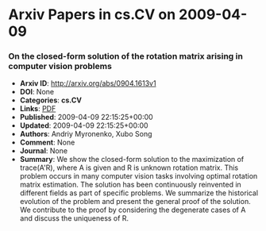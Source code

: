 # Arxiv Papers in cs.CV on 2009-04-09
### On the closed-form solution of the rotation matrix arising in computer vision problems
- **Arxiv ID**: http://arxiv.org/abs/0904.1613v1
- **DOI**: None
- **Categories**: **cs.CV**
- **Links**: [PDF](http://arxiv.org/pdf/0904.1613v1)
- **Published**: 2009-04-09 22:15:25+00:00
- **Updated**: 2009-04-09 22:15:25+00:00
- **Authors**: Andriy Myronenko, Xubo Song
- **Comment**: None
- **Journal**: None
- **Summary**: We show the closed-form solution to the maximization of trace(A'R), where A is given and R is unknown rotation matrix. This problem occurs in many computer vision tasks involving optimal rotation matrix estimation. The solution has been continuously reinvented in different fields as part of specific problems. We summarize the historical evolution of the problem and present the general proof of the solution. We contribute to the proof by considering the degenerate cases of A and discuss the uniqueness of R.



